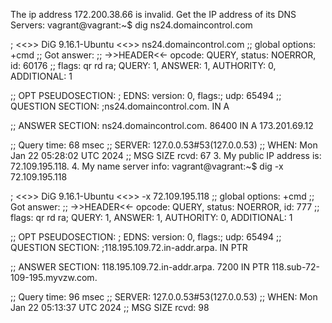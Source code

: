 The ip address 172.200.38.66 is invalid.
Get the IP address of its DNS Servers:
vagrant@vagrant:~$ dig ns24.domaincontrol.com

; <<>> DiG 9.16.1-Ubuntu <<>> ns24.domaincontrol.com
;; global options: +cmd
;; Got answer:
;; ->>HEADER<<- opcode: QUERY, status: NOERROR, id: 60176
;; flags: qr rd ra; QUERY: 1, ANSWER: 1, AUTHORITY: 0, ADDITIONAL: 1

;; OPT PSEUDOSECTION:
; EDNS: version: 0, flags:; udp: 65494
;; QUESTION SECTION:
;ns24.domaincontrol.com.                IN      A

;; ANSWER SECTION:
ns24.domaincontrol.com. 86400   IN      A       173.201.69.12

;; Query time: 68 msec
;; SERVER: 127.0.0.53#53(127.0.0.53)
;; WHEN: Mon Jan 22 05:28:02 UTC 2024
;; MSG SIZE  rcvd: 67
3. My public IP address is: 72.109.195.118. 
4. My name server info:
vagrant@vagrant:~$ dig -x 72.109.195.118

; <<>> DiG 9.16.1-Ubuntu <<>> -x 72.109.195.118
;; global options: +cmd
;; Got answer:
;; ->>HEADER<<- opcode: QUERY, status: NOERROR, id: 777
;; flags: qr rd ra; QUERY: 1, ANSWER: 1, AUTHORITY: 0, ADDITIONAL: 1

;; OPT PSEUDOSECTION:
; EDNS: version: 0, flags:; udp: 65494
;; QUESTION SECTION:
;118.195.109.72.in-addr.arpa.   IN      PTR

;; ANSWER SECTION:
118.195.109.72.in-addr.arpa. 7200 IN    PTR     118.sub-72-109-195.myvzw.com.

;; Query time: 96 msec
;; SERVER: 127.0.0.53#53(127.0.0.53)
;; WHEN: Mon Jan 22 05:13:37 UTC 2024
;; MSG SIZE  rcvd: 98